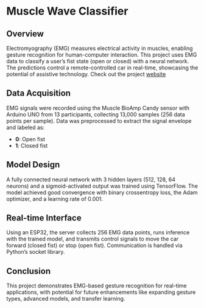 # Muscle Wave Classifier

## Overview

Electromyography (EMG) measures electrical activity in muscles, enabling gesture recognition for human-computer interaction. This project uses EMG data to classify a user’s fist state (open or closed) with a neural network. The predictions control a remote-controlled car in real-time, showcasing the potential of assistive technology. Check out the project [website](https://nveshaan.github.io/projects/muscle-wave-classifier/)

## Data Acquisition

EMG signals were recorded using the Muscle BioAmp Candy sensor with Arduino UNO from 13 participants, collecting 13,000 samples (256 data points per sample). Data was preprocessed to extract the signal envelope and labeled as:  
- **0**: Open fist  
- **1**: Closed fist  

## Model Design

A fully connected neural network with 3 hidden layers (512, 128, 64 neurons) and a sigmoid-activated output was trained using TensorFlow. The model achieved good convergence with binary crossentropy loss, the Adam optimizer, and a learning rate of 0.001.  

## Real-time Interface

Using an ESP32, the server collects 256 EMG data points, runs inference with the trained model, and transmits control signals to move the car forward (closed fist) or stop (open fist). Communication is handled via Python’s socket library.

## Conclusion

This project demonstrates EMG-based gesture recognition for real-time applications, with potential for future enhancements like expanding gesture types, advanced models, and transfer learning.  
